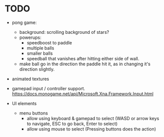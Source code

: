 # TODO

- pong game:
    - background: scrolling background of stars?
    - powerups:
      - speedboost to paddle
      - multiple balls
      - smaller balls
      - speedball that vanishes after hitting either side of wall.
    - make ball go in the direction the paddle hit it, as in changing it's direction slightly.
- animated textures
- gamepad input / controller support. https://docs.monogame.net/api/Microsoft.Xna.Framework.Input.html

- UI elements
    - menu buttons
        - allow using keyboard & gamepad to select (WASD or arrow keys to navigate, ESC to go back, Enter to select)
        - allow using mouse to select (Pressing buttons does the action)


